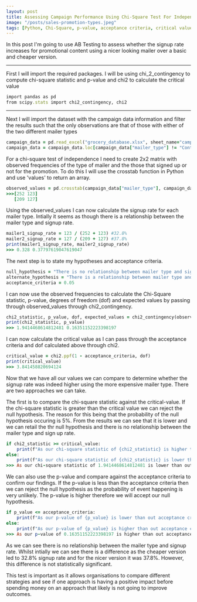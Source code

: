 ```yaml
---
layout: post
title: Assessing Campaign Performance Using Chi-Square Test For Independence
image: "/posts/sales-promotion-types.jpeg"
tags: [Python, Chi-Square, p-value, acceptance criteria, critical value, null hypothesis, alternate hypothesis ]
---
```


In this post I'm going to use AB Testing to assess whether the signup rate increases for promotional content using a nicer looking mailer over a basic and cheaper version.

---

First I will import the required packages. I will be using chi_2_contingency to compute chi-square statistic and p-value and chi2 to calculate the critical value

```ruby
import pandas as pd
from scipy.stats import chi2_contingency, chi2
```
---

Next I will import the dataset with the campaign data information and filter the results such that the only observations are that of those with either of the two different mailer types

```ruby
campaign_data = pd.read_excel("grocery_database.xlsx", sheet_name="campaign_data")
campaign_data = campaign_data.loc[campaign_data["mailer_type"] != "Control"]
```

For a chi-square test of independence I need to create 2x2 matrix with observed frequencies of the type of mailer and the those that signed up or not for the promotion.
To do this I will use the crosstab function in Python and use 'values' to return an array.

```ruby
observed_values = pd.crosstab(campaign_data["mailer_type"], campaign_data["signup_flag"]).values
>>>[252 123]
   [209 127]

```

Using the observed_values I can now calculate the signup rate for each mailer type. Intially it seems as though there is a relationship between the mailer type and signup rate.

```ruby
mailer1_signup_rate = 123 / (252 + 123) #32.8%
mailer2_signup_rate = 127 / (209 + 127) #37.8%
print(mailer1_signup_rate, mailer2_signup_rate)
>>> 0.328 0.37797619047619047
```

The next step is to state my hypotheses and acceptance criteria. 

```ruby
null_hypothesis = "There is no relationship between mailer type and sign up rate. They are independent"
alternate_hypothesis = "There is a relationship between mailer type and sign up rate. They are not independent"
acceptance_criteria = 0.05
```
I can now use the observed frequencies to calculate the Chi-Square statistic, p-value, degrees of freedom (dof) and expected values by passing through observed_values through chi2_contingency.

```ruby
chi2_statistic, p_value, dof, expected_values = chi2_contingency(observed_values, correction = False)   #use correction=False as dof=1
print(chi2_statistic, p_value)
>>> 1.9414468614812481 0.16351152223398197
```

I can now calculate the critical value as I can pass through the acceptance criteria and dof calculated above through chi2.

```ruby
critical_value = chi2.ppf(1 - acceptance_criteria, dof)
print(critical_value)
>>> 3.841458820694124
```

Now that we have all our values we can compare to determine whether the signup rate was indeed higher using the more expensive mailer type. There are two approaches we can take.

The first is to compare the chi-square statistic against the critical-value. If the chi-square statistic is greater than the critical value we can reject the null hypothesis. The reason for this being that the probability of the null hypothesis occuring is 5%. From the results we can see that it is lower and we can retail the thr null hypothesis and there is no relationship between the mailer type and sign up rate.

```ruby
if chi2_statistic >= critical_value:
    print(f"As our chi-square statistic of {chi2_statistic} is higher than out critical value of {critical_value} - we reject the null hypothesis, and conclude that: {alternate_hypothesis}")
else:
    print(f"As our chi-square statistic of {chi2_statistic} is lower than out critical value of {critical_value} - we retain the null hypothesis, and conclude that: {null_hypothesis}")
>>> As our chi-square statistic of 1.9414468614812481 is lower than out critical value of 3.841458820694124 - we retain the null hypothesis, and conclude that: There is no relationship between mailer type and sign up rate. They are independent
```

We can also use the p-value and compare against the acceptance criteria to confirm our findings. If the p-value is less than the acceptance criteria then we can reject the null hypothesis as the probability of event happening is very unlikely. The p-value is higher therefore we will accept our null hypothesis.

```ruby
if p_value <= acceptance_criteria:
    print(f"As our p-value of {p_value} is lower than out acceptance criteria of {acceptance_criteria} - we reject the null hypothesis, and conclude that: {alternate_hypothesis}")
else:
    print(f"As our p-value of {p_value} is higher than out acceptance criteria of {acceptance_criteria} - we retain the null hypothesis, and conclude that: {null_hypothesis}")
>>> As our p-value of 0.16351152223398197 is higher than out acceptance criteria of 0.05 - we retain the null hypothesis, and conclude that: There is no relationship between mailer type and sign up rate. They are independent
```

As we can see there is no relationship between the mailer type and signup rate. Whilst intially we can see there is a difference as the cheaper version led to 32.8% signup rate and for the nicer version it was 37.8%. However, this difference is not statistically significant.

This test is important as it allows organisations to compare different strategies and see if one approach is having a positive impact before spending money on an approach that likely is not going to improve outcomes.
